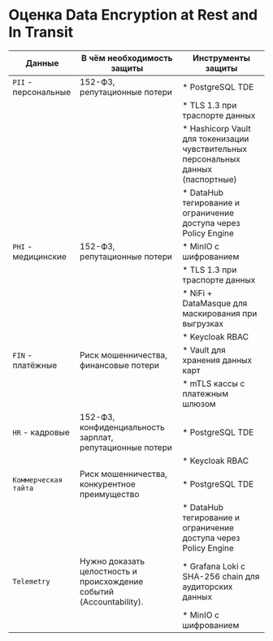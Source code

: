 # Оценка Data Encryption at Rest and In Transit

| **Данные**           | **В чём необходимость защиты**                                       | **Инструменты защиты**                                                            |
|----------------------|----------------------------------------------------------------------|-----------------------------------------------------------------------------------|
| `PII` - персональные | 152-ФЗ, репутационные потери                                         | * PostgreSQL TDE                                                                  |
|                      |                                                                      | * TLS 1.3 при траспорте данных                                                    |
|                      |                                                                      | * Hashicorp Vault для токенизации чувствительных персональных данных (паспортные) |
|                      |                                                                      | * DataHub тегирование и ограничение доступа через Policy Engine                   |
| `PHI` - медицинские  | 152-ФЗ, репутационные потери                                         | * MinIO с шифрованием                                                             |
|                      |                                                                      | * TLS 1.3 при траспорте данных                                                    |
|                      |                                                                      | * NiFi + DataMasque для маскирования при выгрузках                                |
|                      |                                                                      | * Keycloak RBAC                                                                   |
| `FIN` - платёжные    | Риск мошенничества, финансовые потери                                | * Vault для хранения данных карт                                                  |
|                      |                                                                      | * mTLS кассы с платежным шлюзом                                                   |
| `HR` - кадровые      | 152-ФЗ, конфиденциальность зарплат, репутационные потери             | * PostgreSQL TDE                                                                  |
|                      |                                                                      | * Keycloak RBAC                                                                   |
| `Коммерческая тайта` | Риск мошенничества, конкурентное преимущество                        | * PostgreSQL TDE                                                                  |
|                      |                                                                      | * DataHub тегирование и ограничение доступа через Policy Engine                   |
| `Telemetry`          | Нужно доказать целостность и происхождение событий (Accountability). | * Grafana Loki с SHA-256 chain для аудиторских данных                             |
|                      |                                                                      | * MinIO с шифрованием                                                             |
